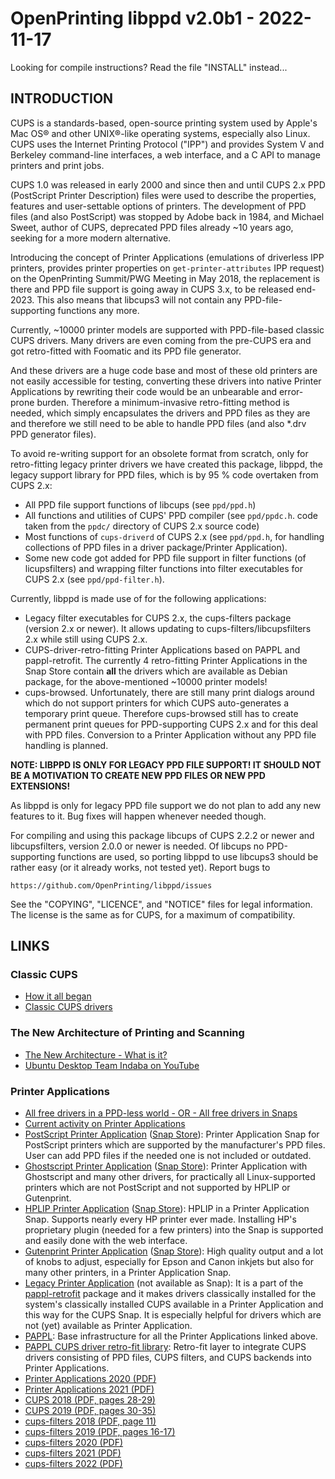 # OpenPrinting libppd v2.0b1 - 2022-11-17

Looking for compile instructions? Read the file "INSTALL"
instead...


## INTRODUCTION

CUPS is a standards-based, open-source printing system used by Apple's
Mac OS® and other UNIX®-like operating systems, especially also
Linux. CUPS uses the Internet Printing Protocol ("IPP") and provides
System V and Berkeley command-line interfaces, a web interface, and a
C API to manage printers and print jobs.

CUPS 1.0 was released in early 2000 and since then and until CUPS 2.x
PPD (PostScript Printer Description) files were used to describe the
properties, features and user-settable options of printers. The
development of PPD files (and also PostScript) was stopped by Adobe
back in 1984, and Michael Sweet, author of CUPS, deprecated PPD files
already ~10 years ago, seeking for a more modern alternative.

Introducing the concept of Printer Applications (emulations of
driverless IPP printers, provides printer properties on
`get-printer-attributes` IPP request) on the OpenPrinting Summit/PWG
Meeting in May 2018, the replacement is there and PPD file support is
going away in CUPS 3.x, to be released end-2023. This also means that
libcups3 will not contain any PPD-file-supporting functions any more.

Currently, ~10000 printer models are supported with PPD-file-based
classic CUPS drivers. Many drivers are even coming from the pre-CUPS
era and got retro-fitted with Foomatic and its PPD file generator.

And these drivers are a huge code base and most of these old printers
are not easily accessible for testing, converting these drivers into
native Printer Applications by rewriting their code would be an
unbearable and error-prone burden. Therefore a minimum-invasive
retro-fitting method is needed, which simply encapsulates the drivers
and PPD files as they are and therefore we still need to be able to
handle PPD files (and also *.drv PPD generator files).

To avoid re-writing support for an obsolete format from scratch, only
for retro-fitting legacy printer drivers we have created this package,
libppd, the legacy support library for PPD files, which is by 95 %
code overtaken from CUPS 2.x:

- All PPD file support functions of libcups (see `ppd/ppd.h`)
- All functions and utilities of CUPS' PPD compiler (see `ppd/ppdc.h`.
  code taken from the `ppdc/` directory of CUPS 2.x source code)
- Most functions of `cups-driverd` of CUPS 2.x (see `ppd/ppd.h`, for
  handling collections of PPD files in a driver package/Printer
  Application).
- Some new code got added for PPD file support in filter functions
  (of licupsfilters) and wrapping filter functions into filter
  executables for CUPS 2.x (see `ppd/ppd-filter.h`).

Currently, libppd is made use of for the following applications:

- Legacy filter executables for CUPS 2.x, the cups-filters package
  (version 2.x or newer). It allows updating to
  cups-filters/libcupsfilters 2.x while still using CUPS 2.x.
- CUPS-driver-retro-fitting Printer Applications based on PAPPL and
  pappl-retrofit. The currently 4 retro-fitting Printer Applications
  in the Snap Store contain **all** the drivers which are available as
  Debian package, for the above-mentioned ~10000 printer models!
- cups-browsed. Unfortunately, there are still many print dialogs
  around which do not support printers for which CUPS auto-generates a
  temporary print queue. Therefore cups-browsed still has to create
  permanent print queues for PPD-supporting CUPS 2.x and for this deal
  with PPD files. Conversion to a Printer Application without any PPD
  file handling is planned.

**NOTE: LIBPPD IS ONLY FOR LEGACY PPD FILE SUPPORT! IT SHOULD NOT BE A
MOTIVATION TO CREATE NEW PPD FILES OR NEW PPD EXTENSIONS!**

As libppd is only for legacy PPD file support we do not plan to add
any new features to it. Bug fixes will happen whenever needed though.

For compiling and using this package libcups of CUPS 2.2.2 or newer
and libcupsfilters, version 2.0.0 or newer is needed. Of libcups no
PPD-supporting functions are used, so porting libppd to use libcups3
should be rather easy (or it already works, not tested yet).
Report bugs to

    https://github.com/OpenPrinting/libppd/issues

See the "COPYING", "LICENCE", and "NOTICE" files for legal
information. The license is the same as for CUPS, for a maximum of
compatibility.

## LINKS

### Classic CUPS

* [How it all began](https://openprinting.github.io/history/)
* [Classic CUPS drivers](https://openprinting.github.io/achievements/#all-free-drivers-to-be-used-with-cups)

### The New Architecture of Printing and Scanning

* [The New Architecture - What is it?](https://openprinting.github.io/current/#the-new-architecture-for-printing-and-scanning)
* [Ubuntu Desktop Team Indaba on YouTube](https://www.youtube.com/watch?v=P22DOu_ahBo)

### Printer Applications

* [All free drivers in a PPD-less world - OR - All free drivers in Snaps](https://openprinting.github.io/achievements/#all-free-drivers-in-a-ppd-less-world---or---all-free-drivers-in-snaps)
* [Current activity on Printer Applications](https://openprinting.github.io/current/#printer-applications)
* [PostScript Printer Application](https://github.com/OpenPrinting/ps-printer-app) ([Snap Store](https://snapcraft.io/ps-printer-app)): Printer Application Snap for PostScript printers which are supported by the manufacturer's PPD files. User can add PPD files if the needed one is not included or outdated.
* [Ghostscript Printer Application](https://github.com/OpenPrinting/ghostscript-printer-app) ([Snap Store](https://snapcraft.io/ghostscript-printer-app)): Printer Application with Ghostscript and many other drivers, for practically all Linux-supported printers which are not PostScript and not supported by HPLIP or Gutenprint.
* [HPLIP Printer Application](https://github.com/OpenPrinting/hplip-printer-app) ([Snap Store](https://snapcraft.io/hplip-printer-app)): HPLIP in a Printer Application Snap. Supports nearly every HP printer ever made. Installing HP's proprietary plugin (needed for a few printers) into the Snap is supported and easily done with the web interface.
* [Gutenprint Printer Application](https://github.com/OpenPrinting/gutenprint-printer-app) ([Snap Store](https://snapcraft.io/gutenprint-printer-app)): High quality output and a lot of knobs to adjust, especially for Epson and Canon inkjets but also for many other printers, in a Printer Application Snap.
* [Legacy Printer Application](https://github.com/OpenPrinting/pappl-retrofit#legacy-printer-application) (not available as Snap): It is a part of the [pappl-retrofit](https://github.com/OpenPrinting/pappl-retrofit) package and it makes drivers classically installed for the system's classically installed CUPS available in a Printer Application and this way for the CUPS Snap. It is especially helpful for drivers which are not (yet) available as Printer Application.
* [PAPPL](https://github.com/michaelrsweet/pappl/): Base infrastructure for all the Printer Applications linked above.
* [PAPPL CUPS driver retro-fit library](https://github.com/OpenPrinting/pappl-retrofit): Retro-fit layer to integrate CUPS drivers consisting of PPD files, CUPS filters, and CUPS backends into Printer Applications.
* [Printer Applications 2020 (PDF)](https://ftp.pwg.org/pub/pwg/liaison/openprinting/presentations/printer-applications-may-2020.pdf)
* [Printer Applications 2021 (PDF)](https://ftp.pwg.org/pub/pwg/liaison/openprinting/presentations/printer-applications-may-2021.pdf)
* [CUPS 2018 (PDF, pages 28-29)](https://ftp.pwg.org/pub/pwg/liaison/openprinting/presentations/cups-plenary-may-18.pdf)
* [CUPS 2019 (PDF, pages 30-35)](https://ftp.pwg.org/pub/pwg/liaison/openprinting/presentations/cups-plenary-april-19.pdf)
* [cups-filters 2018 (PDF, page 11)](https://ftp.pwg.org/pub/pwg/liaison/openprinting/presentations/cups-filters-ippusbxd-2018.pdf)
* [cups-filters 2019 (PDF, pages 16-17)](https://ftp.pwg.org/pub/pwg/liaison/openprinting/presentations/cups-filters-ippusbxd-2019.pdf)
* [cups-filters 2020 (PDF)](https://ftp.pwg.org/pub/pwg/liaison/openprinting/presentations/cups-filters-ippusbxd-2020.pdf)
* [cups-filters 2021 (PDF)](https://ftp.pwg.org/pub/pwg/liaison/openprinting/presentations/cups-filters-cups-snap-ipp-usb-and-more-2021.pdf)
* [cups-filters 2022 (PDF)](https://ftp.pwg.org/pub/pwg/liaison/openprinting/presentations/cups-filters-cups-snap-ipp-usb-and-more-2022.pdf)

